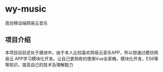 # wy-music
高仿移动端网易云音乐
## 项目介绍
本项目目前还处于跟进中，由于本人比较喜欢网易云音乐APP，所以想通过模仿网易云
APP学习模块化开发。让自己更熟练的使用Vue全家桶，模块化开发，ES6等等知识，提高自己的技术及理解能力